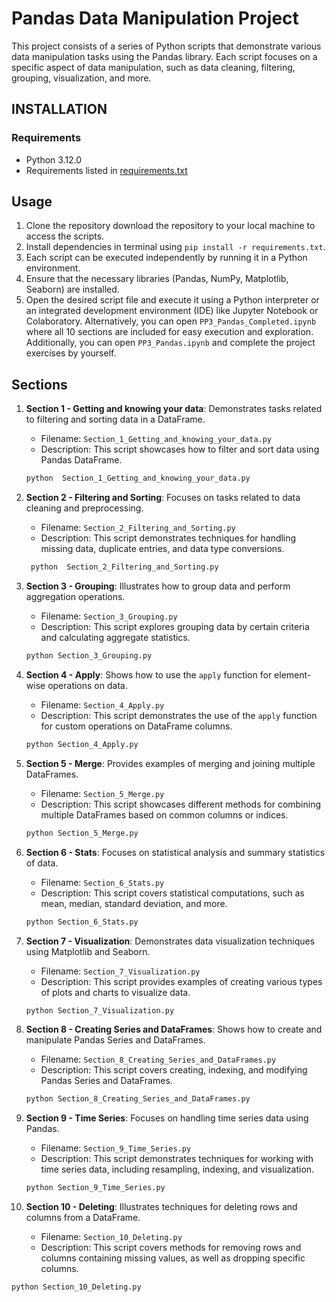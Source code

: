 # Pandas Data Manipulation Project

This project consists of a series of Python scripts that demonstrate various data manipulation tasks using the Pandas 
library. Each script focuses on a specific aspect of data manipulation, such as data cleaning, filtering, grouping, 
visualization, and more.

## INSTALLATION

### Requirements

- Python 3.12.0
- Requirements listed in [requirements.txt](requirements.txt)

## Usage
1. Clone the repository download the repository to your local machine to access the scripts.
2. Install dependencies in terminal using `pip install -r requirements.txt`. 
3. Each script can be executed independently by running it in a Python environment. 
4. Ensure that the necessary libraries (Pandas, NumPy, Matplotlib, Seaborn) are installed. 
5. Open the desired script file and execute it using a Python interpreter or an integrated development environment (IDE)
like Jupyter Notebook or Colaboratory. Alternatively, you can open `PP3_Pandas_Completed.ipynb` where all 10 sections are 
included for easy execution and exploration. Additionally, you can open `PP3_Pandas.ipynb` and complete the project 
exercises by yourself.

## Sections

1. **Section 1 - Getting and knowing your data**: Demonstrates tasks related to filtering and sorting data in a 
DataFrame.
   - Filename: `Section_1_Getting_and_knowing_your_data.py`
   - Description: This script showcases how to filter and sort data using Pandas DataFrame. 
   ```bash 
   python  Section_1_Getting_and_knowing_your_data.py
   ```

2. **Section 2 - Filtering and Sorting**: Focuses on tasks related to data cleaning and preprocessing.
   - Filename: `Section_2_Filtering_and_Sorting.py`
   - Description: This script demonstrates techniques for handling missing data, duplicate entries, and data type 
   conversions.
   ```bash 
    python  Section_2_Filtering_and_Sorting.py
   ```

3. **Section 3 - Grouping**: Illustrates how to group data and perform aggregation operations.
   - Filename: `Section_3_Grouping.py`
   - Description: This script explores grouping data by certain criteria and calculating aggregate statistics.
   ```bash 
   python Section_3_Grouping.py
   ```

4. **Section 4 - Apply**: Shows how to use the `apply` function for element-wise operations on data.
   - Filename: `Section_4_Apply.py`
   - Description: This script demonstrates the use of the `apply` function for custom operations on DataFrame columns.
   ```bash 
   python Section_4_Apply.py
   ```

5. **Section 5 - Merge**: Provides examples of merging and joining multiple DataFrames.
   - Filename: `Section_5_Merge.py`
   - Description: This script showcases different methods for combining multiple DataFrames based on common columns or 
indices.
   ```bash 
   python Section_5_Merge.py
   ```

6. **Section 6 - Stats**: Focuses on statistical analysis and summary statistics of data.
   - Filename: `Section_6_Stats.py`
   - Description: This script covers statistical computations, such as mean, median, standard deviation, and more.
   ```bash 
   python Section_6_Stats.py
   ```

7. **Section 7 - Visualization**: Demonstrates data visualization techniques using Matplotlib and Seaborn.
   - Filename: `Section_7_Visualization.py`
   - Description: This script provides examples of creating various types of plots and charts to visualize data.
   ```bash 
   python Section_7_Visualization.py
   ```

8. **Section 8 - Creating Series and DataFrames**: Shows how to create and manipulate Pandas Series and DataFrames.
   - Filename: `Section_8_Creating_Series_and_DataFrames.py`
   - Description: This script covers creating, indexing, and modifying Pandas Series and DataFrames.
   ```bash 
   python Section_8_Creating_Series_and_DataFrames.py
   ```

9. **Section 9 - Time Series**: Focuses on handling time series data using Pandas.
   - Filename: `Section_9_Time_Series.py`
   - Description: This script demonstrates techniques for working with time series data, including resampling, indexing,
   and visualization.
   ```bash 
   python Section_9_Time_Series.py
   ```

10. **Section 10 - Deleting**: Illustrates techniques for deleting rows and columns from a DataFrame.
    - Filename: `Section_10_Deleting.py`
    - Description: This script covers methods for removing rows and columns containing missing values, as well as 
    dropping specific columns.
   ```bash 
   python Section_10_Deleting.py
   ```
